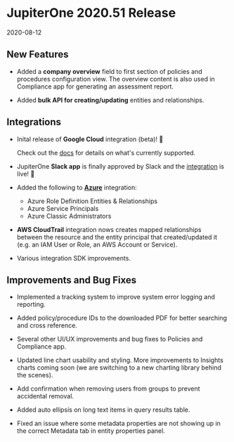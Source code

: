 # JupiterOne 2020.51 Release

2020-08-12

## New Features

- Added a **company overview** field to first section of policies and procedures
  configuration view. The overview content is also used in Compliance app for
  generating an assessment report.

- Added **bulk API for creating/updating** entities and relationships.

## Integrations

- Inital release of **Google Cloud** integration (beta)! 🎉

  Check out the [docs][1] for details on what's currently supported.

- JupiterOne **Slack app** is finally approved by Slack and the [integration][2]
  is live! 🎉

- Added the following to [**Azure**][3] integration:

  - Azure Role Definition Entities & Relationships
  - Azure Service Principals
  - Azure Classic Administrators

- **AWS CloudTrail** integration nows creates mapped relationships between the
  resource and the entity principal that created/updated it (e.g. an IAM User or
  Role, an AWS Account or Service).

- Various integration SDK improvements.

## Improvements and Bug Fixes

- Implemented a tracking system to improve system error logging and reporting.

- Added policy/procedure IDs to the downloaded PDF for better searching and
  cross reference.

- Several other UI/UX improvements and bug fixes to Policies and Compliance app.

- Updated line chart usability and styling. More improvements to Insights charts
  coming soon (we are switching to a new charting library behind the scenes).

- Add confirmation when removing users from groups to prevent accidental removal.

- Added auto ellipsis on long text items in query results table.

- Fixed an issue where some metadata properties are not showing up in the
  correct Metadata tab in entity properties panel.

[1]: ../docs/integrations/google-cloudgraph-google-cloud.md
[2]: ../../APIs_and-integrations/workflow/graph-slack.md
[3]: ../docs/integrations/azuregraph-azure.md

